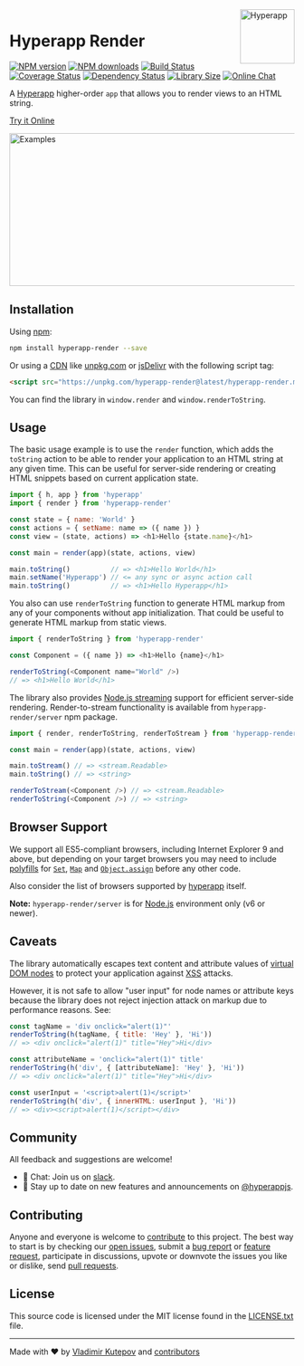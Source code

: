 <a href="https://hyperapp.js.org/" target="_blank">
  <img width="96" height="96" align="right" alt="Hyperapp"
  src="https://rawgit.com/HyperappCommunity/hyperapp-render/master/logo.svg" />
</a>

# Hyperapp Render

[![NPM version](https://img.shields.io/npm/v/hyperapp-render.svg?style=flat-square&maxAge=3600)](https://www.npmjs.com/package/hyperapp-render)
[![NPM downloads](https://img.shields.io/npm/dm/hyperapp-render.svg?style=flat-square&maxAge=3600)](https://npm-stat.com/charts.html?package=hyperapp-render)
[![Build Status](https://img.shields.io/travis/HyperappCommunity/hyperapp-render/master.svg?style=flat-square&maxAge=3600)](https://travis-ci.org/HyperappCommunity/hyperapp-render)
[![Coverage Status](https://img.shields.io/codecov/c/github/HyperappCommunity/hyperapp-render.svg?style=flat-square&maxAge=3600)](https://codecov.io/gh/HyperappCommunity/hyperapp-render)
[![Dependency Status](https://img.shields.io/david/HyperappCommunity/hyperapp-render.svg?style=flat-square&maxAge=3600)](https://david-dm.org/HyperappCommunity/hyperapp-render)
[![Library Size](http://img.badgesize.io/HyperappCommunity/hyperapp-render/master/dist/hyperapp-render.min.js.svg?compression=gzip&label=size&style=flat-square&maxAge=3600)](https://bundlephobia.com/result?p=hyperapp-render)
[![Online Chat](https://img.shields.io/badge/slack-join_chat-e01563.svg?style=flat-square&maxAge=3600)](https://hyperappjs.herokuapp.com)

A [Hyperapp](https://github.com/hyperapp/hyperapp) higher-order `app` that allows you to render views to an HTML string.

[Try it Online](https://codepen.io/frenzzy/pen/zpmRQY/left/?editors=0010)

<a href="#usage">
  <img width="622" height="270" alt="Examples"
  src="https://rawgit.com/HyperappCommunity/hyperapp-render/master/demo.gif" />
</a>

## Installation

Using [npm](https://www.npmjs.com/package/hyperapp-render):

```bash
npm install hyperapp-render --save
```

Or using a [CDN](https://en.wikipedia.org/wiki/Content_delivery_network) like
[unpkg.com](https://unpkg.com/hyperapp-render@latest/hyperapp-render.min.js) or
[jsDelivr](https://cdn.jsdelivr.net/npm/hyperapp-render@latest/hyperapp-render.min.js)
with the following script tag:

```html
<script src="https://unpkg.com/hyperapp-render@latest/hyperapp-render.min.js"></script>
```

You can find the library in `window.render` and `window.renderToString`.

## Usage

The basic usage example is to use the `render` function,
which adds the `toString` action to be able to render your application to an HTML string at any given time.
This can be useful for server-side rendering or creating HTML snippets based on current application state.

```js
import { h, app } from 'hyperapp'
import { render } from 'hyperapp-render'

const state = { name: 'World' }
const actions = { setName: name => ({ name }) }
const view = (state, actions) => <h1>Hello {state.name}</h1>

const main = render(app)(state, actions, view)

main.toString()          // => <h1>Hello World</h1>
main.setName('Hyperapp') // <= any sync or async action call
main.toString()          // => <h1>Hello Hyperapp</h1>
```

You also can use `renderToString` function to generate HTML markup from any of your components without
app initialization. That could be useful to generate HTML markup from static views.

```js
import { renderToString } from 'hyperapp-render'

const Component = ({ name }) => <h1>Hello {name}</h1>

renderToString(<Component name="World" />)
// => <h1>Hello World</h1>
```

The library also provides [Node.js streaming](https://nodejs.org/api/stream.html) support for efficient
server-side rendering. Render-to-stream functionality is available from `hyperapp-render/server` npm package.

```js
import { render, renderToString, renderToStream } from 'hyperapp-render/server'

const main = render(app)(state, actions, view)

main.toStream() // => <stream.Readable>
main.toString() // => <string>

renderToStream(<Component />) // => <stream.Readable>
renderToString(<Component />) // => <string>
```

## Browser Support

We support all ES5-compliant browsers, including Internet Explorer 9 and above,
but depending on your target browsers you may need to include
[polyfills](https://en.wikipedia.org/wiki/Polyfill_(programming)) for
[`Set`](https://developer.mozilla.org/en-US/docs/Web/JavaScript/Reference/Global_Objects/Set),
[`Map`](https://developer.mozilla.org/en-US/docs/Web/JavaScript/Reference/Global_Objects/Map) and
[`Object.assign`](https://developer.mozilla.org/en-US/docs/Web/JavaScript/Reference/Global_Objects/Object/assign)
before any other code.

Also consider the list of browsers supported by [hyperapp](https://github.com/hyperapp/hyperapp) itself.

**Note:** `hyperapp-render/server` is for [Node.js](https://nodejs.org/en/) environment only (v6 or newer).

## Caveats

The library automatically escapes text content and attribute values
of [virtual DOM nodes](https://github.com/hyperapp/hyperapp/blob/1.1.2/README.md#virtual-dom)
to protect your application against [XSS](https://en.wikipedia.org/wiki/Cross-site_scripting) attacks.

However, it is not safe to allow "user input" for node names or attribute keys because
the library does not reject injection attack on markup due to performance reasons.
See:

```js
const tagName = 'div onclick="alert(1)"'
renderToString(h(tagName, { title: 'Hey' }, 'Hi'))
// => <div onclick="alert(1)" title="Hey︎">Hi</div>

const attributeName = 'onclick="alert(1)" title'
renderToString(h('div', { [attributeName]: 'Hey' }, 'Hi'))
// => <div onclick="alert(1)" title="Hey︎">Hi</div>

const userInput = '<script>alert(1)</script>'
renderToString(h('div', { innerHTML: userInput }, 'Hi'))
// => <div><script>alert(1)</script></div>
```

## Community

All feedback and suggestions are welcome!

* 💬 Chat: Join us on [slack](https://hyperappjs.herokuapp.com/).
* 📣 Stay up to date on new features and announcements on [@hyperappjs](https://twitter.com/hyperappjs).

## Contributing

Anyone and everyone is welcome to
[contribute](https://github.com/HyperappCommunity/hyperapp-render/blob/master/.github/CONTRIBUTING.md) to this project.
The best way to start is by checking our [open issues](https://github.com/HyperappCommunity/hyperapp-render/issues),
submit a [bug report](https://github.com/HyperappCommunity/hyperapp-render/blob/master/.github/CONTRIBUTING.md#bugs) or
[feature request](https://github.com/HyperappCommunity/hyperapp-render/blob/master/.github/CONTRIBUTING.md#features),
participate in discussions, upvote or downvote the issues you like or dislike, send [pull
requests](https://github.com/HyperappCommunity/hyperapp-render/blob/master/.github/CONTRIBUTING.md#pull-requests).

## License

This source code is licensed under the MIT license found in the
[LICENSE.txt](https://github.com/HyperappCommunity/hyperapp-render/blob/master/LICENSE.txt) file.

---
Made with ♥ by
[Vladimir Kutepov](https://github.com/frenzzy) and
[contributors](https://github.com/HyperappCommunity/hyperapp-render/graphs/contributors)
